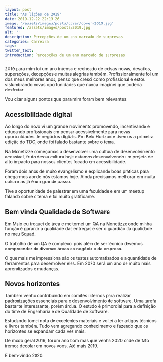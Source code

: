 ```yaml
---
layout: post
title: "As lições de 2019"
date: 2019-12-22 22:13:26
image: '/assets/images/posts/cover/cover-2019.jpg'
featured: /assets/images/posts/2019.jpg
alt: ''
description: Percepções de um ano marcado de surpresas
categories: Carreira
tags:
twitter_text:
introduction: Percepções de um ano marcado de surpresas
---
```


2019 para mim foi um ano intenso e recheado de coisas novas, desafios, superações, decepções e muitas alegrias também.  Profissionalmente foi um dos meus melhores anos, penso que cresci como profissional e estou vislumbrando novas oportunidades que nunca imaginei que poderia desfrutar.

Vou citar alguns pontos que para mim foram bem relevantes:

## Acessibilidade digital

Ao longo do novo vi um grande movimento promovendo, incentivando  e educando profissionais em pensar acessivelmente para novas oportunidades de negócios digitais. Em Belo Horizonte tivemos a primeira edição do TDC, onde foi falado bastante sobre o tema.

Na Monetizze começamos a desenvolver uma cultura de desenvolvimento acessível, fruto dessa cultura hoje estamos desenvolvendo um projeto de alto impacto para nossos clientes focado em acessibilidade.

Foram dois anos de muito evangelismo e explicando boas práticas para chegarmos aonde nós estamos hoje. Ainda precisamos melhorar em muita coisa mas já é um grande passo.

Tive a oportunidade de palestrar em uma faculdade e em um meetup falando sobre o tema e foi muito gratificante.

## Bem vinda Qualidade de Software

Em Maio eu troquei de área e me tornei um QA na Monetizze onde minha função é garantir a qualidade das entregas e ser o guardião da qualidade no meu Squad.

O trabalho de um QA é complexo, pois além de ser técnico devemos compreender de diversas áreas do negócio e da empresa.

O que mais me impressiona são os testes automatizados e a quantidade de ferramentas para desenvolver eles. Em 2020 será um ano de muito mais aprendizados e mudanças.

## Novos horizontes

Também venho contribuindo em comitês internos para realizar padronizações essenciais para o desenvolvimento de software. Uma tarefa bastante interessante, porém árdua. O estudo é primordial para a definição do time de Engenharia e de Qualidade de Software.

Estudando tomei nota de excelentes materiais e voltei a ler artigos técnicos e livros também. Tudo vem agregando conhecimento e fazendo que os horizontes se expandam cada vez mais.

De modo geral 2019, foi um ano bom mas que venha 2020 onde de fato iremos decolar em novos voos.
Até mais 2019.

E bem-vindo 2020.
